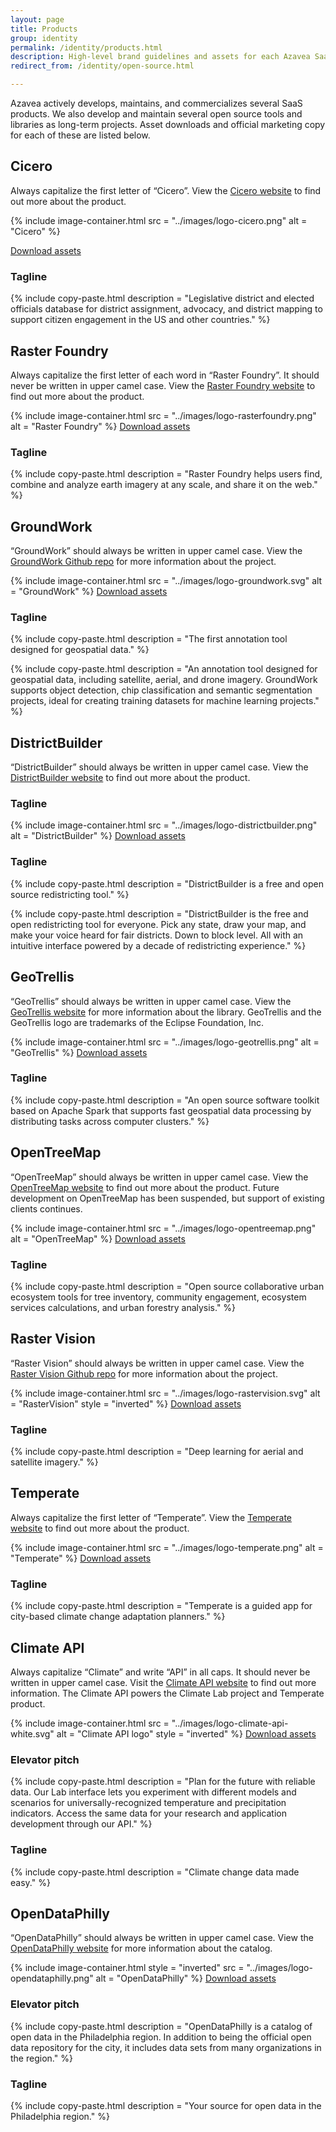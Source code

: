 ```yaml
---
layout: page
title: Products
group: identity
permalink: /identity/products.html
description: High-level brand guidelines and assets for each Azavea SaaS product and long-term open source projects.
redirect_from: /identity/open-source.html

---
```

Azavea actively develops, maintains, and commercializes several SaaS products. We also develop and maintain several open source tools and libraries as long-term projects. Asset downloads and official marketing copy for each of these are listed below.

## Cicero
Always capitalize the first letter of “Cicero”. View the [Cicero website](https://www.cicerodata.com/) to find out more about the product.

{% include image-container.html
  src =  "../images/logo-cicero.png"
  alt =  "Cicero"
%}

<a href="/downloads/cicero.zip" class="c-btn c-btn--small" download>Download assets</a>

### Tagline
{% include copy-paste.html
  description = "Legislative district and elected officials database for district assignment, advocacy, and district mapping to support citizen engagement in the US and other countries."
%}

## Raster Foundry
Always capitalize the first letter of each word in “Raster Foundry”. It should never be written in upper camel case. View the [Raster Foundry website](https://www.rasterfoundry.com/) to find out more about the product.

{% include image-container.html
  src =  "../images/logo-rasterfoundry.png"
  alt =  "Raster Foundry"
%}
<a href="/downloads/rasterfoundry.zip" class="c-btn c-btn--small" download>Download assets</a>

### Tagline
{% include copy-paste.html
  description = "Raster Foundry helps users find, combine and analyze earth imagery at any scale, and share it on the web."
%}

## GroundWork
“GroundWork” should always be written in upper camel case. View the [GroundWork Github repo](https://github.com/raster-foundry/annotate) for more information about the project.

{% include image-container.html
  src =  "../images/logo-groundwork.svg"
  alt =  "GroundWork"
%}
<a href="/downloads/groundwork.zip" class="c-btn c-btn--small" download>Download assets</a>

### Tagline
{% include copy-paste.html
  description = "The first annotation tool designed for geospatial data."
%}

{% include copy-paste.html
  description = "An annotation tool designed for geospatial data, including satellite, aerial, and drone imagery. GroundWork supports object detection, chip classification and semantic segmentation projects, ideal for creating training datasets for machine learning projects."
%}




## DistrictBuilder
“DistrictBuilder” should always be written in upper camel case. View the [DistrictBuilder website](http://www.districtbuilder.org/) to find out more about the product.

### Tagline
{% include image-container.html
  src =  "../images/logo-districtbuilder.png"
  alt =  "DistrictBuilder"
%}
<a href="/downloads/districtbuilder.zip" class="c-btn c-btn--small" download>Download assets</a>

### Tagline
{% include copy-paste.html
  description = "DistrictBuilder is a free and open source redistricting tool."
%}

{% include copy-paste.html
  description = "DistrictBuilder is the free and open redistricting tool for everyone. Pick any state, draw your map, and make your voice heard for fair districts. Down to block level. All with an intuitive interface powered by a decade of redistricting experience."
%}

## GeoTrellis
“GeoTrellis” should always be written in upper camel case. View the [GeoTrellis website](https://geotrellis.io/) for more information about the library. GeoTrellis and the GeoTrellis logo are trademarks of the Eclipse Foundation, Inc.

{% include image-container.html
  src =  "../images/logo-geotrellis.png"
  alt =  "GeoTrellis"
%}
<a href="/downloads/geotrellis.zip" class="c-btn c-btn--small" download>Download assets</a>

### Tagline
{% include copy-paste.html
  description = "An open source software toolkit based on Apache Spark that supports fast geospatial data processing by distributing tasks across computer clusters."
%}

## OpenTreeMap
“OpenTreeMap” should always be written in upper camel case. View the [OpenTreeMap website](https://www.opentreemap.org/) to find out more about the product. Future development on OpenTreeMap has been suspended, but support of existing clients continues.

{% include image-container.html
  src =  "../images/logo-opentreemap.png"
  alt =  "OpenTreeMap"
%}
<a href="/downloads/opentreemap.zip" class="c-btn c-btn--small" download>Download assets</a>

### Tagline
{% include copy-paste.html
  description = "Open source collaborative urban ecosystem tools for tree inventory, community engagement, ecosystem services calculations, and urban forestry analysis."
%}

## Raster Vision
“Raster Vision” should always be written in upper camel case. View the [Raster Vision Github repo](https://github.com/azavea/raster-vision) for more information about the project.

{% include image-container.html
  src =  "../images/logo-rastervision.svg"
  alt =  "RasterVision"
  style = "inverted"
%}
<a href="/downloads/raster-vision.zip" class="c-btn c-btn--small" download>Download assets</a>

### Tagline
{% include copy-paste.html
  description = "Deep learning for aerial and satellite imagery."
%}

## Temperate
Always capitalize the first letter of “Temperate”. View the [Temperate website](https://www.temperate.io/) to find out more about the product.

{% include image-container.html
  src =  "../images/logo-temperate.png"
  alt =  "Temperate"
%}
<a href="/downloads/temperate.zip" class="c-btn c-btn--small" download>Download assets</a>

### Tagline
{% include copy-paste.html
  description = "Temperate is a guided app for city-based climate change adaptation planners."
%}

## Climate API
Always capitalize “Climate” and write “API” in all caps. It should never be written in upper camel case. Visit the [Climate API website](https://climate.azavea.com/) to find out more information. The Climate API powers the Climate Lab project and Temperate product.

{% include image-container.html
  src =  "../images/logo-climate-api-white.svg"
  alt =  "Climate API logo"
  style = "inverted"
%}
<a href="/downloads/climate-api.zip" class="c-btn c-btn--small" download>Download assets</a>

### Elevator pitch
{% include copy-paste.html
  description = "Plan for the future with reliable data. Our Lab interface lets you experiment with different models and scenarios for universally-recognized temperature and precipitation indicators. Access the same data for your research and application development through our API."
%}

### Tagline
{% include copy-paste.html
  description = "Climate change data made easy."
%}

## OpenDataPhilly
“OpenDataPhilly” should always be written in upper camel case. View the [OpenDataPhilly website](https://www.opendataphilly.org/) for more information about the catalog.

{% include image-container.html
  style = "inverted"
  src =  "../images/logo-opendataphilly.png"
  alt =  "OpenDataPhilly"
%}
<a href="/downloads/opendataphilly.zip" class="c-btn c-btn--small" download>Download assets</a>

### Elevator pitch
{% include copy-paste.html
  description = "OpenDataPhilly is a catalog of open data in the Philadelphia region. In addition to being the official open data repository for the city, it includes data sets from many organizations in the region."
%}

### Tagline
{% include copy-paste.html
  description = "Your source for open data in the Philadelphia region."
%}